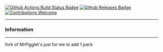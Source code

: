 [![Github Actions Build Status Badge](https://github.com/slashiee/gfx_pack/workflows/Build%20Process/badge.svg)](https://github.com/slashiee/gfx_pack/actions)
[![Github Releases Badge](https://img.shields.io/github/downloads/slashiee/gfx_pack/total.svg)](https://github.com/slashiee/gfx_pack/releases/latest)
[![Contributions Welcome](https://img.shields.io/badge/contributions-welcome-brightgreen.svg?style=flat)](https://github.com/slashiee/gfx_pack/issues)

------
### Information
------
fork of MrPigglet's just for me to add 1 pack
